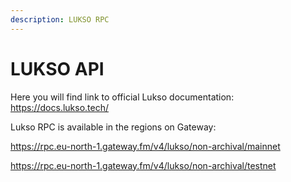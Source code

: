 ```yaml
---
description: LUKSO RPC
---
```


# LUKSO API

Here you will find link to official Lukso documentation: 
https://docs.lukso.tech/

Lukso RPC is available in the regions on Gateway:

https://rpc.eu-north-1.gateway.fm/v4/lukso/non-archival/mainnet

https://rpc.eu-north-1.gateway.fm/v4/lukso/non-archival/testnet

